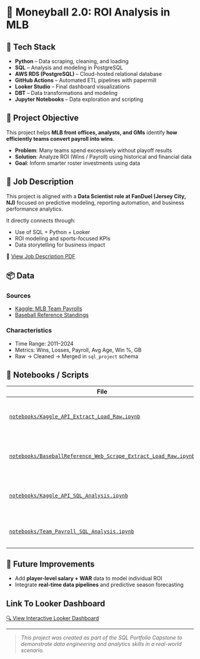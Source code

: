 # 🧢 Moneyball 2.0: ROI Analysis in MLB

## 🧰 Tech Stack
- **Python** – Data scraping, cleaning, and loading
- **SQL** – Analysis and modeling in PostgreSQL
- **AWS RDS (PostgreSQL)** – Cloud-hosted relational database
- **GitHub Actions** – Automated ETL pipelines with papermill
- **Looker Studio** – Final dashboard visualizations
- **DBT** – Data transformations and modeling
- **Jupyter Notebooks** – Data exploration and scripting

## 🎯 Project Objective
This project helps **MLB front offices, analysts, and GMs** identify **how efficiently teams convert payroll into wins**.

- **Problem**: Many teams spend excessively without playoff results
- **Solution**: Analyze ROI (Wins / Payroll) using historical and financial data
- **Goal**: Inform smarter roster investments using data

## 💼 Job Description
This project is aligned with a **Data Scientist role at FanDuel (Jersey City, NJ)** focused on predictive modeling, reporting automation, and business performance analytics.

It directly connects through:
- Use of SQL + Python + Looker
- ROI modeling and sports-focused KPIs
- Data storytelling for business impact

📎 [View Job Description PDF](proposal/job_description.pdf)

## 📦 Data

### Sources
- [Kaggle: MLB Team Payrolls](https://www.kaggle.com/datasets/christophertreasure/mlb-team-payrolls-2011-2024)
- [Baseball Reference Standings](https://www.baseball-reference.com/leagues/MLB/)

### Characteristics
- Time Range: 2011–2024
- Metrics: Wins, Losses, Payroll, Avg Age, Win %, GB
- Raw → Cleaned → Merged in `sql_project` schema

## 📓 Notebooks / Scripts

| File | Purpose |
|------|---------|
| [`notebooks/Kaggle_API_Extract_Load_Raw.ipynb`](notebooks/Kaggle_API_Extract_Load_Raw.ipynb) | Load and clean payroll data from Kaggle |
| [`notebooks/BaseballReference_Web_Scrape_Extract_Load_Raw.ipynb`](notebooks/BaseballReference_Web_Scrape_Extract_Load_Raw.ipynb) | Scrape win/loss data from Baseball Reference |
| [`notebooks/Kaggle_API_SQL_Analysis.ipynb`](notebooks/Kaggle_API_SQL_Analysis.ipynb) | Run SQL queries to analyze payroll data |
| [`notebooks/Team_Payroll_SQL_Analysis.ipynb`](notebooks/Team_Payroll_SQL_Analysis.ipynb) | Join and visualize ROI metrics |

## 🔮 Future Improvements
- Add **player-level salary + WAR** data to model individual ROI
- Integrate **real-time data pipelines** and predictive season forecasting

## Link To Looker Dashboard
[🔍 View Interactive Looker Dashboard](https://lookerstudio.google.com/reporting/3a360374-8f25-4fe0-b92f-341612d21d25/page/p_x0z6ek58rd)

---
> *This project was created as part of the SQL Portfolio Capstone to demonstrate data engineering and analytics skills in a real-world scenario.*